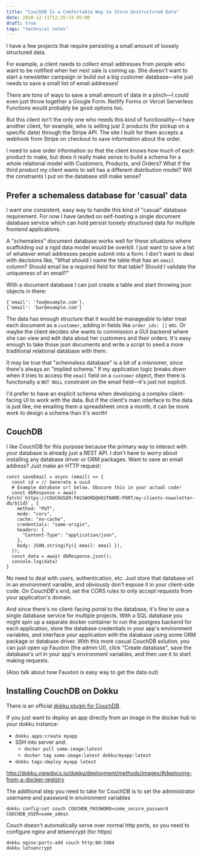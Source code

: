 ```yaml
---
title: "CouchDB Is a Comfortable Way to Store Unstructured Data"
date: 2020-12-11T12:35:33-05:00
draft: true
tags: "technical notes"
---
```


I have a few projects that require persisting a small amount of loosely structured data.

For example, a client needs to collect email addresses from people who want to be notified when her next sale is coming up.
She doesn't want to start a newsletter campaign or build out a big customer database—she just needs to save a small list of email addresses!

There are tons of ways to save a small amount of data in a pinch—I could even just throw together a Google Form.
Netlify Forms or Vercel Serverless Functions would probably be good options too.

But this client isn't the only one who needs this kind of functionality—I have another client, for example, who is selling just 2 products (for pickup on a specific date) through the Stripe API.
The site I built for them accepts a webhook from Stripe on checkout to save information about the order.

I need to save order information so that the client knows how much of each product to make, but does it really make sense to build a schema for a whole relational model with Customers, Products, and Orders?
What if the third product my client wants to sell has a different distribution model?
Will the constraints I put on the database still make sense?

## Prefer a schemaless database for 'casual' data

I want one consistent, easy way to handle this kind of "casual" database requirement.
For now I have landed on self-hosting a single document database service which can hold persist loosely structured data for multiple frontend applications.

A "schemaless" document database works well for these situations where scaffolding out a rigid data model would be overkill.
I just want to save a list of whatever email addresses people submit into a form.
I don't want to deal with decisions like, "What should I name the table that has an `email` column? Should email be a required field for that table? Should I validate the uniqueness of an email?"

With a document database I can just create a table and start throwing json objects in there:

```
{'email': 'foo@example.com'},
{'email': 'bar@example.com'}
```

The data has enough structure that it would be manageable to later treat each document as a `customer`, adding in fields like `order_ids: []` etc.
Or maybe the client decides she wants to commission a GUI backend where she can view and edit data about her customers and their orders.
It's easy enough to take those json documents and write a script to seed a more traditional relational database with them.

It may be true that "schemaless database" is a bit of a misnomer, since there's always an "implied schema."
If my application logic breaks down when it tries to access the `email` field on a `customer` object, then there is functionally a `NOT NULL` constraint on the email field—it's just not explicit.

I'd prefer to have an explicit schema when developing a complex client-facing UI to work with the data.
But if the client's main interface to the data is just like, me emailing them a spreadsheet once a month, it can be more work to design a schema than it's worth!

## CouchDB

I like CouchDB for this purpose because the primary way to interact with your database is already just a REST API.
I don't have to worry about installing any database driver or ORM packages.
Want to save an email address? Just make an HTTP request:

```
const saveEmail = async (email) => {
  const id = // Generate a uuid
  # Example database url below. Obscure this in your actual code!
  const dbResponse = await fetch(`https://COUCHUSER:PASSWORD@HOSTNAME:PORT/my-clients-newsletter-db/${id}`, {
    method: "PUT",
    mode: "cors",
    cache: "no-cache",
    credentials: "same-origin",
    headers: {
      "Content-Type": "application/json",
    },
    body: JSON.stringify({ email: email }),
  });
  const data = await dbResponse.json();
  console.log(data)
}
```

No need to deal with users, authentication, etc.
Just store that database url in an environment variable, and obviously don't expose it in your client-side code.
On CouchDB's end, set the CORS rules to only accept requests from your application's domain.

And since there's no client-facing portal to the database, it's fine to use a single database service for multiple projects.
With a SQL database you might spin up a separate docker container to run the postgres backend for each application, store the database credentials in your app's environment variables, and interface your application with the database using some ORM package or database driver.
With this more casual CouchDB solution, you can just open up Fauxton (the admin UI), click "Create database", save the database's url in your app's environment variables, and then use it to start making requests.

(Also talk about how Fauxton is easy way to get the data out)


## Installing CouchDB on Dokku

There is an official [dokku plugin for CouchDB](https://github.com/dokku/dokku-couchdb).

If you just want to deploy an app directly from an image in the docker hub to your dokku instance:

- `dokku apps:create myapp`
- SSH into server and:
  - `docker pull some-image:latest`
  - `docker tag some-image:latest dokku/myapp:latest`
- `dokku tags:deploy myapp latest`

http://dokku.viewdocs.io/dokku/deployment/methods/images/#deploying-from-a-docker-registry

The additional step you need to take for CouchDB is to set the administrator username and password in environment variables

`dokku config:set couch COUCHDB_PASSWORD=some_secure_password COUCHDB_USER=some_admin`

Couch doesn't automatically serve over normal http ports, so you need to configure nginx and letsencrypt (for https)

```
dokku nginx:ports-add couch http:80:5984
dokku letsencrypt
```
